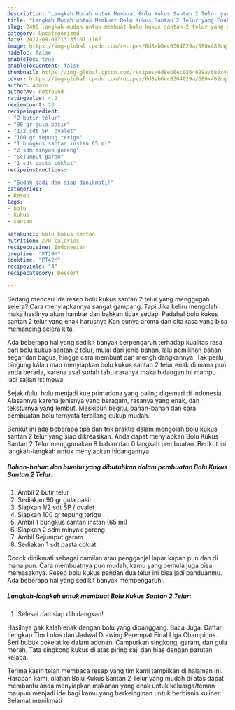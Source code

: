 ```yaml
---
description: "Langkah Mudah untuk Membuat Bolu Kukus Santan 2 Telur yang Enak Banget, Buat Buka Puasa Lezat"
title: "Langkah Mudah untuk Membuat Bolu Kukus Santan 2 Telur yang Enak Banget, Buat Buka Puasa Lezat"
slug: 2400-langkah-mudah-untuk-membuat-bolu-kukus-santan-2-telur-yang-enak-banget-buat-buka-puasa-lezat
category: Uncategorized
date: 2022-09-09T13:35:07.116Z
image: https://img-global.cpcdn.com/recipes/6d8eb0ec0364029a/680x482cq70/bolu-kukus-santan-2-telur-foto-resep-utama.jpg
hideToc: false
enableToc: true
enableTocContent: false
thumbnail: https://img-global.cpcdn.com/recipes/6d8eb0ec0364029a/680x482cq70/bolu-kukus-santan-2-telur-foto-resep-utama.jpg
cover: https://img-global.cpcdn.com/recipes/6d8eb0ec0364029a/680x482cq70/bolu-kukus-santan-2-telur-foto-resep-utama.jpg
author: Admin
authorAv: notfound
ratingvalue: 4.2
reviewcount: 23
recipeingredient:
- "2 butir telur"
- "90 gr gula pasir"
- "1/2 sdt SP  ovalet"
- "100 gr tepung terigu"
- "1 bungkus santan instan 65 ml"
- "2 sdm minyak goreng"
- "Sejumput garam"
- "1 sdt pasta coklat"
recipeinstructions:

- "Sudah jadi dan siap dinikmati!"
categories:
- Resep
tags:
- bolu
- kukus
- santan

katakunci: bolu kukus santan 
nutrition: 278 calories
recipecuisine: Indonesian
preptime: "PT29M"
cooktime: "PT42M"
recipeyield: "4"
recipecategory: Dessert

---
```



Sedang mencari ide resep bolu kukus santan 2 telur yang menggugah selera? Cara menyiapkannya sangat gampang. Tapi Jika keliru mengolah maka hasilnya akan hambar dan bahkan tidak sedap. Padahal bolu kukus santan 2 telur yang enak harusnya Kan punya aroma dan cita rasa yang bisa memancing selera kita.


Ada beberapa hal yang sedikit banyak berpengaruh terhadap kualitas rasa dari bolu kukus santan 2 telur, mulai dari jenis bahan, lalu pemilihan bahan segar dan bagus, hingga cara membuat dan menghidangkannya. Tak perlu bingung kalau mau menyiapkan bolu kukus santan 2 telur enak di mana pun anda berada, karena asal sudah tahu caranya maka hidangan ini mampu jadi sajian istimewa.

Sejak dulu, bolu menjadi kue primadona yang paling digemari di Indonesia. Alasannya karena jenisnya yang beragam, rasanya yang enak, dan teksturnya yang lembut. Meskipun begitu, bahan-bahan dan cara pembuatan bolu ternyata terbilang cukup mudah.


Berikut ini ada beberapa tips dan trik praktis dalam mengolah bolu kukus santan 2 telur yang siap dikreasikan. Anda dapat menyiapkan Bolu Kukus Santan 2 Telur menggunakan 8 bahan dan 0 langkah pembuatan. Berikut ini langkah-langkah untuk menyiapkan hidangannya.

<!--inarticleads1-->

##### Bahan-bahan dan bumbu yang dibutuhkan dalam pembuatan Bolu Kukus Santan 2 Telur:

1. Ambil 2 butir telur
1. Sediakan 90 gr gula pasir
1. Siapkan 1/2 sdt SP / ovalet
1. Siapkan 100 gr tepung terigu
1. Ambil 1 bungkus santan instan (65 ml)
1. Siapkan 2 sdm minyak goreng
1. Ambil Sejumput garam
1. Sediakan 1 sdt pasta coklat


Cocok dinikmati sebagai camilan atau pengganjal lapar kapan pun dan di mana pun. Cara membuatnya pun mudah, kamu yang pemula juga bisa memasaknya. Resep bolu kukus pandan dua telur ini bisa jadi panduanmu. Ada beberapa hal yang sedikit banyak mempengaruhi. 

<!--inarticleads2-->

##### Langkah-langkah untuk membuat Bolu Kukus Santan 2 Telur:


1. Selesai dan siap dihidangkan!

Hasilnya gak kalah enak dengan bolu yang dipanggang. Baca Juga: Daftar Lengkap Tim Lolos dan Jadwal Drawing Perempat Final Liga Champions. Beri bubuk cokelat ke dalam adonan. Campurkan singkong, garam, dan gula merah. Tata singkong kukus di atas piring saji dan hias dengan parutan kelapa. 

Terima kasih telah membaca resep yang tim kami tampilkan di halaman ini. Harapan kami, olahan Bolu Kukus Santan 2 Telur yang mudah di atas dapat membantu anda menyiapkan makanan yang enak untuk keluarga/teman maupun menjadi ide bagi kamu yang berkeinginan untuk berbisnis kuliner. Selamat menikmati
